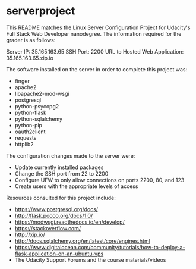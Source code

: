 # serverproject

This README matches the Linux Server Configuration Project for Udacity's Full Stack Web Developer nanodegree. The information required for the grader is as follows:

Server IP: 35.165.163.65
SSH Port: 2200
URL to Hosted Web Application: 35.165.163.65.xip.io

The software installed on the server in order to complete this project was:

* finger
* apache2
* libapache2-mod-wsgi
* postgresql
* python-psycopg2
* python-flask
* python-sqlalchemy
* python-pip
* oauth2client
* requests
* httplib2

The configuration changes made to the server were:

* Update currently installed packages
* Change the SSH port from 22 to 2200
* Configure UFW to only allow connections on ports 2200, 80, and 123
* Create users with the appropriate levels of access

Resources consulted for this project include:

* https://www.postgresql.org/docs/
* http://flask.pocoo.org/docs/1.0/
* https://modwsgi.readthedocs.io/en/develop/
* https://stackoverflow.com/
* http://xip.io/
* http://docs.sqlalchemy.org/en/latest/core/engines.html
* https://www.digitalocean.com/community/tutorials/how-to-deploy-a-flask-application-on-an-ubuntu-vps
* The Udacity Support Forums and the course materials/videos
